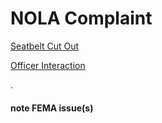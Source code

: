 # NOLA Complaint

[Seatbelt Cut Out](https://bittube.tv/post/6c199aae-5103-4d0e-881e-20c95080812d)

[Officer Interaction](https://bittube.tv/post/347572af-c526-423c-8c69-f1ffd7aaf11a)


.


#### note FEMA issue(s)